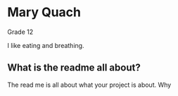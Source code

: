 # Mary Quach
Grade 12

I like eating and breathing.

## What is the readme all about?

The read me is all about what your project is about. Why 
